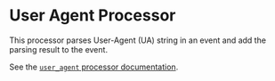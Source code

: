 # User Agent Processor
This processor parses User-Agent (UA) string in an event and add the parsing result to the event.

See the [`user_agent` processor documentation](https://opensearch.org/docs/latest/data-prepper/pipelines/configuration/processors/user-agent/).
